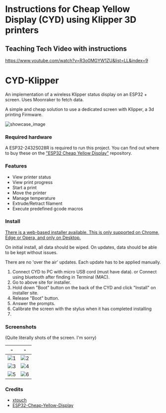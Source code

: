 # Instructions for Cheap Yellow Display (CYD) using Klipper 3D printers

## Teaching Tech Video with instructions
https://www.youtube.com/watch?v=R3o0MGYW1ZU&list=LL&index=9 

# CYD-Klipper
An implementation of a wireless Klipper status display on an ESP32 + screen. Uses Moonraker to fetch data.

A simple and cheap solution to use a dedicated screen with Klipper, a 3d printing Firmware.

![showcase_image](readme/PXL_20231113_171629383.jpg)

### Required hardware

A ESP32-2432S028R is required to run this project. You can find out where to buy these on the ["ESP32 Cheap Yellow Display"](https://github.com/witnessmenow/ESP32-Cheap-Yellow-Display#where-to-buy) repository.

### Features
- View printer status
- View print progress
- Start a print
- Move the printer
- Manage temperature
- Extrude/Retract filament
- Execute predefined gcode macros

### Install

[There is a web-based installer available. This is only supported on Chrome, Edge or Opera, and only on Desktop.](https://suchmememanyskill.github.io/CYD-Klipper/)

On initial install, all data should be wiped. On updates, data should be able to be kept without issues.

There are no 'over the air' updates. Each update has to be applied manually.

1. Connect CYD to PC with micro USB cord (must have data).
   or
   Connect using bluetooth after finding in Terminal (MAC).
2. Go to above site for installer.
3. Hold down "Boot" button on the back of the CYD and click "Install" on installer site.
4. Release "Boot" button.
5. Answer the prompts.
6. Calibrate the screen with the stylus when it has completed installing
7. 

### Screenshots
(Quite literally shots of the screen. I'm sorry)

-|- 
:-:|:-:
![1](readme/PXL_20231113_142717308.jpg)|![2](readme/PXL_20231113_171701876.jpg)
![3](readme/PXL_20231113_171715809.jpg)|![4](readme/PXL_20231113_171724404.jpg)
![5](readme/PXL_20231113_171751745.jpg)|![6](readme/PXL_20231113_171809315.jpg)


### Credits
- [xtouch](https://github.com/xperiments-in/xtouch)
- [ESP32-Cheap-Yellow-Display](https://github.com/witnessmenow/ESP32-Cheap-Yellow-Display)
